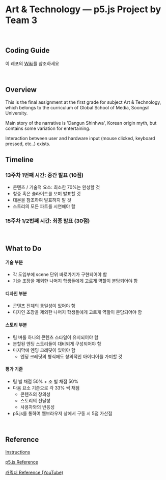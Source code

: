 # Art & Technology — p5.js Project by Team 3

<br>

## Coding Guide
이 레포의 [Wiki](https://github.com/AndyH0ng/AndyH0ng.github.io/wiki)를 참조하세요

<br>

## Overview
This is the final assignment at the first grade for subject Art & Technology, which belongs to the curriculum of Global School of Media, Soongsil University.

Main story of the narrative is 'Dangun Shinhwa', Korean origin myth, but contains some variation for entertaining.

Interaction between user and hardware input (mouse clicked, keyboard pressed, etc..) exists.
<br>

## Timeline
### 13주차 1번째 시간: 중간 발표 (10점)
- 콘텐츠 / 기술적 요소: 최소한 70%는 완성할 것
- 청중 혹은 슬라이드를 보며 발표할 것
- 대본을 참조하여 발표하지 말 것
- 스토리의 모든 파트를 시연해야 함

### 15주차 1/2번째 시간: 최종 발표 (30점)

<br>

## What to Do
#### 기술 부분
- 각 도입부에 scene 단위 바로가기가 구현되어야 함
- 기술 조장을 제외한 나머지 학생들에게 고르게 역할이 분담되어야 함

#### 디자인 부분
- 콘텐츠 전체의 통일성이 있어야 함
- 디자인 조장을 제외한 나머지 학생들에게 고르게 역할이 분담되어야 함

#### 스토리 부분
- 팀 벼롤 하나의 콘텐츠 스타일이 유지되어야 함
- 분할된 엔딩 스토리들이 대비되게 구성되어야 함
- 마지막에 엔딩 크레딧이 있어야 함
    - 엔딩 크레딧의 형식에도 창의적인 아이디어를 가미할 것

#### 평가 기준
- 팀 별 채점 50% + 조 별 채점 50%
- 다음 요소 기준으로 각 33% 씩 채점
  - 콘텐츠의 창의성
  - 스토리의 전달성
  - 사용자와의 반응성
- p5.js를 통하여 웹브라우저 상에서 구동 시 5점 가산점

<br>

## Reference
[Instructions](https://useful-pincushion-2c0.notion.site/Team-Projects-using-Processing-90387570b3094bdfb6ef9c074615b462)

[p5.js Reference](https://p5js.org/ko/reference/)

[캐릭터 Reference (YouTube)](https://www.youtube.com/watch?v=VL8s64L1cnE)

